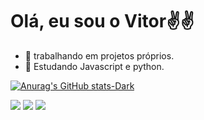 # Olá, eu sou o Vitor✌️✌️

- 🔭 trabalhando em projetos próprios.
- 🌱 Estudando Javascript e python.

 [![Anurag's GitHub stats-Dark](https://github-readme-stats.vercel.app/api?username=VitorElias\&show_icons=true\&theme=dark#gh-dark-mode-only)](https://github.com/anuraghazra/github-readme-stats#responsive-card-theme#gh-dark-mode-only)

 <div> 
  <a href="https://www.instagram.com/_vi.tu__/" target="_blank"><img src="https://img.shields.io/badge/-Instagram-%23E4405F?style=for-the-badge&logo=instagram&logoColor=white" target="_blank"></a>
  <a href = "mailto:vitorepbf2004@gmail.com"><img src="https://img.shields.io/badge/-Gmail-%23333?style=for-the-badge&logo=gmail&logoColor=white" target="_blank"></a>
  <a href="https://www.linkedin.com/in/vitor-elias-b202a624b/" target="_blank"><img src="https://img.shields.io/badge/-LinkedIn-%230077B5?style=for-the-badge&logo=linkedin&logoColor=white" target="_blank"></a> 
  
</div>
